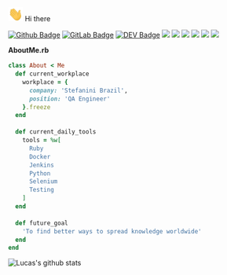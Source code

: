 <img src="https://raw.githubusercontent.com/ABSphreak/ABSphreak/master/gifs/Hi.gif" width="30px"> Hi there

[![Github Badge](https://img.shields.io/badge/-Github-000?style=flat-square&logo=Github&logoColor=white&link=https://github.com/lflucasferreira)](https://github.com/lflucasferreira)
[![GitLab Badge](https://img.shields.io/badge/-Gitlab-000?style=flat-square&logo=GitLab&logoColor=orange&link=https://gitlab.com/lflucasferreira)](https://gitlab.com/lflucasferreira)
[![DEV Badge](https://img.shields.io/badge/-DEV.to-000?style=flat-square&logo=dev.to&logoColor=white&link=https://dev.to/lflucasferreira)](https://dev.to/lflucasferreira)
[<img src="https://img.shields.io/badge/github-%2312100E.svg?&style=for-the-badge&logo=github&logoColor=white" />](https://github.com/lflucasferreira)
[<img src="https://img.shields.io/badge/gitlab-%2312100E.svg?&style=for-the-badge&logo=gitlab&logoColor=white" />](https://gitlab.com/lflucasferreira)
[<img src="https://img.shields.io/badge/dev.to-%2312100E.svg?&style=for-the-badge&logo=dev.to&logoColor=white" />](https://dev.to/lflucasferreira)
[<img src="https://img.shields.io/badge/stackoverflow-%4CA143.svg?&style=for-the-badge&logo=stackoverflow&logoColor=white" />](https://stackoverflow.com/users/13920529)
[<img src="https://img.shields.io/badge/linkedin-%230077B5.svg?&style=for-the-badge&logo=linkedin&logoColor=white" />](https://linkedin.com/in/lflucasferreira)
[<img src="https://img.shields.io/badge/medium-%03a57a.svg?&style=for-the-badge&logo=medium&logoColor=white" />](https://medium.com/lflucasferreira)


**AboutMe.rb**
```ruby
class About < Me
  def current_workplace
    workplace = {
      company: 'Stefanini Brazil',
      position: 'QA Engineer'
    }.freeze
  end
  
  def current_daily_tools
    tools = %w[
      Ruby
      Docker
      Jenkins
      Python
      Selenium
      Testing
    ]
  end
  
  def future_goal
    'To find better ways to spread knowledge worldwide'
  end
end
```




![Lucas's github stats](https://github-readme-stats.vercel.app/api?username=lflucasferreira&show_icons=true&hide=["stars","prs"])

